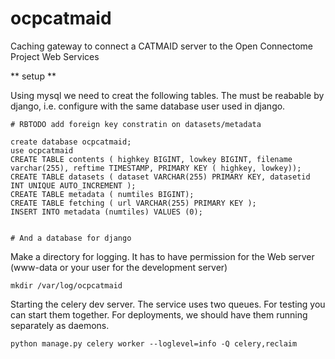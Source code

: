 ocpcatmaid
==========

Caching gateway to connect a CATMAID server to the Open Connectome Project Web Services


  ** setup **
  
  Using mysql we need to creat the following tables.  The must be reabable by django, i.e. configure with the same database user used in django. 

    # RBTODO add foreign key constratin on datasets/metadata

    create database ocpcatmaid;
    use ocpcatmaid
    CREATE TABLE contents ( highkey BIGINT, lowkey BIGINT, filename varchar(255), reftime TIMESTAMP, PRIMARY KEY ( highkey, lowkey)); 
    CREATE TABLE datasets ( dataset VARCHAR(255) PRIMARY KEY, datasetid INT UNIQUE AUTO_INCREMENT );
    CREATE TABLE metadata ( numtiles BIGINT);
    CREATE TABLE fetching ( url VARCHAR(255) PRIMARY KEY );
    INSERT INTO metadata (numtiles) VALUES (0);


    # And a database for django
    

  Make a directory for logging. It has to have permission for the Web server (www-data or your user for the development server)

    mkdir /var/log/ocpcatmaid


  Starting the celery dev server.  The service uses two queues.  For testing you can start them together.  For deployments, we should have them running separately as daemons.

    python manage.py celery worker --loglevel=info -Q celery,reclaim

